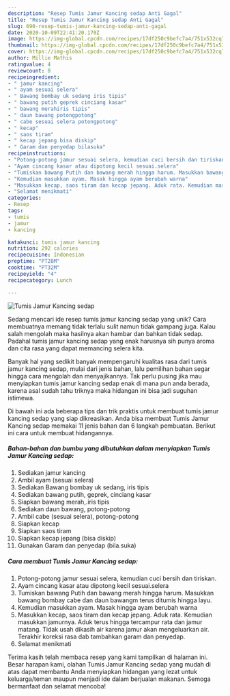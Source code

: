 ```yaml
---
description: "Resep Tumis Jamur Kancing sedap Anti Gagal"
title: "Resep Tumis Jamur Kancing sedap Anti Gagal"
slug: 690-resep-tumis-jamur-kancing-sedap-anti-gagal
date: 2020-10-09T22:41:20.170Z
image: https://img-global.cpcdn.com/recipes/17df250c9befc7a4/751x532cq70/tumis-jamur-kancing-sedap-foto-resep-utama.jpg
thumbnail: https://img-global.cpcdn.com/recipes/17df250c9befc7a4/751x532cq70/tumis-jamur-kancing-sedap-foto-resep-utama.jpg
cover: https://img-global.cpcdn.com/recipes/17df250c9befc7a4/751x532cq70/tumis-jamur-kancing-sedap-foto-resep-utama.jpg
author: Millie Mathis
ratingvalue: 4
reviewcount: 8
recipeingredient:
- " jamur kancing"
- " ayam sesuai selera"
- " Bawang bombay uk sedang iris tipis"
- " bawang putih geprek cinciang kasar"
- " bawang merahiris tipis"
- " daun bawang potongpotong"
- " cabe sesuai selera potongpotong"
- " kecap"
- " saos tiram"
- " kecap jepang bisa diskip"
- " Garam dan penyedap bilasuka"
recipeinstructions:
- "Potong-potong jamur sesuai selera, kemudian cuci bersih dan tiriskan."
- "Ayam cincang kasar atau dipotong kecil sesuai.selera"
- "Tumiskan bawang Putih dan bawang merah hingga harum. Masukkan bawang bombay cabe dan daun bawangm terus ditumis hingga layu."
- "Kemudian masukkan ayam. Masak hingga ayam berubah warna"
- "Masukkan kecap, saos tiram dan kecap jepang. Aduk rata. Kemudian masukkan jamurnya. Aduk terus hingga tercampur rata dan jamur matang. Tidak usah dikasih air karena jamur akan mengeluarkan air. Terakhir koreksi rasa dab tambahkan garam dan penyedap."
- "Selamat menikmati"
categories:
- Resep
tags:
- tumis
- jamur
- kancing

katakunci: tumis jamur kancing 
nutrition: 292 calories
recipecuisine: Indonesian
preptime: "PT28M"
cooktime: "PT32M"
recipeyield: "4"
recipecategory: Lunch

---
```



![Tumis Jamur Kancing sedap](https://img-global.cpcdn.com/recipes/17df250c9befc7a4/751x532cq70/tumis-jamur-kancing-sedap-foto-resep-utama.jpg)

Sedang mencari ide resep tumis jamur kancing sedap yang unik? Cara membuatnya memang tidak terlalu sulit namun tidak gampang juga. Kalau salah mengolah maka hasilnya akan hambar dan bahkan tidak sedap. Padahal tumis jamur kancing sedap yang enak harusnya sih punya aroma dan cita rasa yang dapat memancing selera kita.



Banyak hal yang sedikit banyak mempengaruhi kualitas rasa dari tumis jamur kancing sedap, mulai dari jenis bahan, lalu pemilihan bahan segar hingga cara mengolah dan menyajikannya. Tak perlu pusing jika mau menyiapkan tumis jamur kancing sedap enak di mana pun anda berada, karena asal sudah tahu triknya maka hidangan ini bisa jadi suguhan istimewa.


Di bawah ini ada beberapa tips dan trik praktis untuk membuat tumis jamur kancing sedap yang siap dikreasikan. Anda bisa membuat Tumis Jamur Kancing sedap memakai 11 jenis bahan dan 6 langkah pembuatan. Berikut ini cara untuk membuat hidangannya.

<!--inarticleads1-->

##### Bahan-bahan dan bumbu yang dibutuhkan dalam menyiapkan Tumis Jamur Kancing sedap:

1. Sediakan  jamur kancing
1. Ambil  ayam (sesuai selera)
1. Sediakan  Bawang bombay uk sedang, iris tipis
1. Sediakan  bawang putih, geprek, cinciang kasar
1. Siapkan  bawang merah,.iris tipis
1. Sediakan  daun bawang, potong-potong
1. Ambil  cabe (sesuai selera), potong-potong
1. Siapkan  kecap
1. Siapkan  saos tiram
1. Siapkan  kecap jepang (bisa diskip)
1. Gunakan  Garam dan penyedap (bila.suka)




<!--inarticleads2-->

##### Cara membuat Tumis Jamur Kancing sedap:

1. Potong-potong jamur sesuai selera, kemudian cuci bersih dan tiriskan.
1. Ayam cincang kasar atau dipotong kecil sesuai.selera
1. Tumiskan bawang Putih dan bawang merah hingga harum. Masukkan bawang bombay cabe dan daun bawangm terus ditumis hingga layu.
1. Kemudian masukkan ayam. Masak hingga ayam berubah warna
1. Masukkan kecap, saos tiram dan kecap jepang. Aduk rata. Kemudian masukkan jamurnya. Aduk terus hingga tercampur rata dan jamur matang. Tidak usah dikasih air karena jamur akan mengeluarkan air. Terakhir koreksi rasa dab tambahkan garam dan penyedap.
1. Selamat menikmati




Terima kasih telah membaca resep yang kami tampilkan di halaman ini. Besar harapan kami, olahan Tumis Jamur Kancing sedap yang mudah di atas dapat membantu Anda menyiapkan hidangan yang lezat untuk keluarga/teman maupun menjadi ide dalam berjualan makanan. Semoga bermanfaat dan selamat mencoba!
